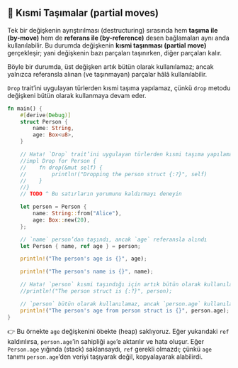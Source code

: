 ## 🧩 Kısmi Taşımalar (partial moves)

Tek bir değişkenin ayrıştırılması (destructuring) sırasında hem **taşıma ile (by-move)** hem de **referans ile (by-reference)** desen bağlamaları aynı anda kullanılabilir. Bu durumda değişkenin **kısmi taşınması (partial move)** gerçekleşir; yani değişkenin bazı parçaları taşınırken, diğer parçaları kalır.

Böyle bir durumda, üst değişken artık bütün olarak kullanılamaz; ancak yalnızca referansla alınan (ve taşınmayan) parçalar hâlâ kullanılabilir.

`Drop` trait’ini uygulayan türlerden kısmi taşıma yapılamaz, çünkü `drop` metodu değişkeni bütün olarak kullanmaya devam eder.

```rust
fn main() {
    #[derive(Debug)]
    struct Person {
        name: String,
        age: Box<u8>,
    }

    // Hata! `Drop` trait’ini uygulayan türlerden kısmi taşıma yapılamaz
    //impl Drop for Person {
    //    fn drop(&mut self) {
    //        println!("Dropping the person struct {:?}", self)
    //    }
    //}
    // TODO ^ Bu satırların yorumunu kaldırmayı deneyin

    let person = Person {
        name: String::from("Alice"),
        age: Box::new(20),
    };

    // `name` person’dan taşındı, ancak `age` referansla alındı
    let Person { name, ref age } = person;

    println!("The person's age is {}", age);

    println!("The person's name is {}", name);

    // Hata! `person` kısmi taşındığı için artık bütün olarak kullanılamaz
    //println!("The person struct is {:?}", person);

    // `person` bütün olarak kullanılamaz, ancak `person.age` kullanılabilir
    println!("The person's age from person struct is {}", person.age);
}
```

👉 Bu örnekte `age` değişkenini öbekte (heap) saklıyoruz. Eğer yukarıdaki `ref` kaldırılırsa, `person.age`’in sahipliği `age`’e aktarılır ve hata oluşur. Eğer `Person.age` yığında (stack) saklansaydı, `ref` gerekli olmazdı; çünkü `age` tanımı `person.age`’den veriyi taşıyarak değil, kopyalayarak alabilirdi.
